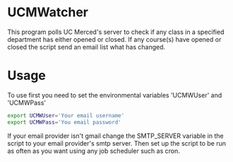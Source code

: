 UCMWatcher
========== 
This program polls UC Merced's server to check if any class in a specified department has either opened or closed. If any course(s) have opened or closed the script send an email list what has changed.

# Usage
To use first you need to set the environmental variables 'UCMWUser' and 'UCMWPass'

```bash
export UCMWUser='Your email username'
export UCMWPass='You email password'
```

If your email provider isn't gmail change the SMTP_SERVER variable in the script to your email provider's smtp server.
Then set up the script to be run as often as you want using any job scheduler such as cron.
